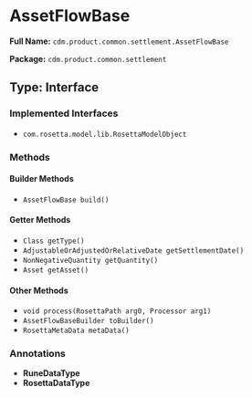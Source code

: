 # AssetFlowBase

**Full Name:** `cdm.product.common.settlement.AssetFlowBase`

**Package:** `cdm.product.common.settlement`

## Type: Interface

### Implemented Interfaces

- `com.rosetta.model.lib.RosettaModelObject`

### Methods

#### Builder Methods

- `AssetFlowBase build()`

#### Getter Methods

- `Class getType()`
- `AdjustableOrAdjustedOrRelativeDate getSettlementDate()`
- `NonNegativeQuantity getQuantity()`
- `Asset getAsset()`

#### Other Methods

- `void process(RosettaPath arg0, Processor arg1)`
- `AssetFlowBaseBuilder toBuilder()`
- `RosettaMetaData metaData()`

### Annotations

- **RuneDataType**
- **RosettaDataType**

